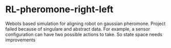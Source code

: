 # RL-pheromone-right-left
Webots based simulation for aligning robot on gaussian pheromone. Project failed because of singulare and abstract data. For example, a sensor configuration can have two possible actions to take. So state space needs improvements
